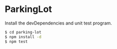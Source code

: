 # ParkingLot

Install the devDependencies and unit test program.

```sh
$ cd parking-lot
$ npm install -d
$ npm test
```